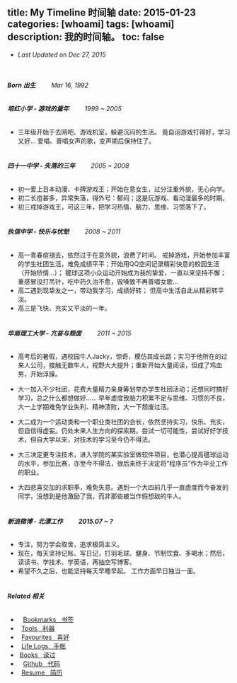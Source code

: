 title: My Timeline 时间轴
date: 2015-01-23
categories: [whoami]
tags: [whoami]
description: 我的时间轴。
toc: false
---

- *Last Updated on Dec 27, 2015*
<br/>

###### **Born 出生** &nbsp; &nbsp; &nbsp; &nbsp; *Mar 16, 1992* <br/>
###### **培红小学 - 游戏的童年** &nbsp; &nbsp; &nbsp; &nbsp; *1999 ~ 2005*
- 三年级开始于去网吧、游戏机室，躲避沉闷的生活。 竟自诩游戏打得好，学习又好… 爱唱、善唱女声的歌，变声期后保持住了。 <br/><br/>

###### **四十一中学 - 失落的三年** &nbsp; &nbsp; &nbsp; &nbsp; *2005 ~ 2008*

- 初一爱上日本动漫、卡牌游戏王；开始在意女生，过分注重外貌，无心向学。 
- 初二长痘甚多，异常失落，得外号：郁闷；这是玩游戏、看动漫最多的时期。
- 初三戒掉游戏王，可这三年，把学习热情、脑力、思维、习惯落下了。 <br/><br/>

###### **执信中学 - 快乐与忧愁** &nbsp; &nbsp; &nbsp; &nbsp; *2008 ~ 2011*

- 高一青春痘褪去，依然过于在意外貌，浪费了时间。 戒掉游戏，开始参加丰富的学生社团生活，难免成绩平平；开始用QQ空间记录精彩快意的校园生活（开始矫情…）； 毽球这项小众运动开始成为我的挚爱，一直以来坚持不懈；重感冒没打吊针，吃中药久治不愈，毁嗓致不再善唱女歌…
- 高二遇到现挚友之一，带动我学习，成绩好转； 但高中生活自此从精彩转平淡。
- 高三是飞快、充实又平淡的一年。 <br/><br/>

######  **华南理工大学 - 亢奋与颓废** &nbsp; &nbsp; &nbsp; &nbsp; *2011 ~ 2015* <br/>

- 高考后的暑假，遇校园牛人Jacky，惊奇，模仿其成长路；实习于他所在的过来人公司，接触无数牛人，视野大大提升；重新开始大量阅读，但成了鸡血男，开始浮躁。

- 大一加入不少社团，花费大量精力亲身筹划举办学生社团活动；还想同时搞好学习，总之什么都想做好…… 早年虚度致脑力积累不足与思维、习惯的不良，大一上学期难免学业失利、精神溃败，大一下颓废过活。

- 大二成为一个运动类和一个职业类社团的会长，依然坚持实习，快乐、充实，但自信得虚妄。仍处未来人生方向的探索期，尝试一切可能性，尝试好好学技术，但自大学以来，对技术的学习至今仍不得法。

- 大三决定更专注技术，进入学院的某实验室做软件项目，也潜心提高毽球运动的水平，参加比赛，亦至今不得法，很后来终于决定将“程序员”作为毕业工作的职业。

- 大四悲喜交加的求职季，难免失意。遇到一个大四前几乎一直虚度而今奋发的同学，没想到是他激励了我，而非那些被当作假想敌的牛人。 <br/><br/>

###### **新浪微博 - 北漂工作** &nbsp; &nbsp; &nbsp; &nbsp; **2015.07 ~ ?** <br/>

- 专注，努力学会取舍，追求极简主义。
- 现在，每天坚持记账、写日记，打羽毛球、健身、节制饮食、多喝水；然后，读读书、学技术、学英语，再抽空写博客。
- 希望不久之后，也能坚持每天早睡早起。 工作方面早日独当一面。<br/><br/>

###### **Related 相关**

- <i class="fa fa-bookmark-o">&nbsp;</i> &nbsp;[Bookmarks &nbsp; 书签](/bookmarks)
- <i class="fa fa-gears">&nbsp;</i> [Tools &nbsp; 利器](/tools)
- <i class="fa fa-heart-o">&nbsp;</i> [Favourites &nbsp; 喜好](/favourites)
- <i class="fa fa-calendar">&nbsp;</i> [Life Logs &nbsp; 手帐](/lifelogs)
- <span class="val_pos icon-douban"> &nbsp;[Books &nbsp; 读过](http://book.douban.com/people/IceHeGZ/collect?sort=rating&start=0&mode=grid&tags_sort=count)
- <i class="fa fa-github">&nbsp;</i> &nbsp;[Github &nbsp; 代码](http://github.com/IceHe)
- <i class="fa fa-th-list">&nbsp;</i> [Resume &nbsp; 简历](/resume)<br/><br/>
